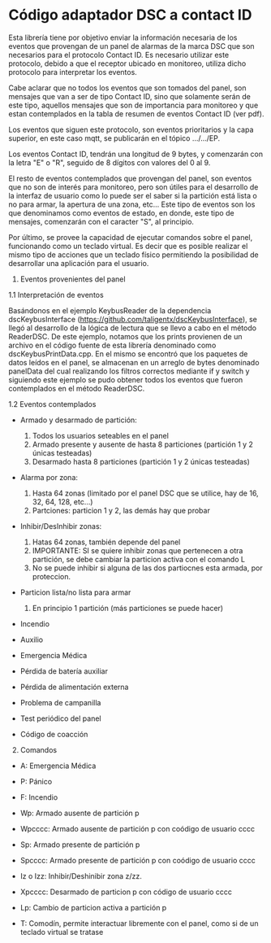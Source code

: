 # Código adaptador DSC a contact ID

Esta librería tiene por objetivo enviar la información necesaria de los eventos que provengan de un panel de alarmas de la marca DSC que son necesarios para el protocolo
Contact ID.
Es necesario utilizar este protocolo, debido a que el receptor ubicado en monitoreo, utiliza dicho protocolo para interpretar los eventos.

Cabe aclarar que no todos los eventos que son tomados del panel, son mensajes que van a ser de tipo Contact ID, sino que solamente serán de este tipo, aquellos mensajes que
son de importancia para monitoreo y que estan contemplados en la tabla de resumen de eventos Contact ID (ver pdf).

Los eventos que siguen este protocolo, son eventos prioritarios y la capa superior, en este caso mqtt, se publicarán en el tópico .../.../EP. 

Los eventos Contact ID, tendrán una longitud de 9 bytes, y comenzarán con la letra "E" o "R", seguido de 8 dígitos con valores del 0 al 9.

El resto de eventos contemplados que provengan del panel, son eventos que no son de interés para monitoreo, pero son útiles para el desarrollo de la interfaz de usuario como
lo puede ser el saber si la partición está lista o no para armar, la apertura de una zona, etc... Este tipo de eventos son los que denominamos como eventos de estado, en donde,
este tipo de mensajes, comenzarán con el caracter "S", al principio.

Por último, se provee la capacidad de ejecutar comandos sobre el panel, funcionando como un teclado virtual. Es decir que es posible realizar el mismo tipo de acciones que 
un teclado físico permitiendo la posibilidad de desarrollar una aplicación para el usuario.

1. Eventos provenientes del panel

1.1 Interpretación de eventos

Basándonos en el ejemplo KeybusReader de la dependencia dscKeybusInterface (https://github.com/taligentx/dscKeybusInterface), se llegó al desarrollo de la lógica de lectura 
que se llevo a cabo en el método ReaderDSC. De este ejemplo, notamos que los prints provienen de un archivo en el código fuente de esta librería denominado como dscKeybusPrintData.cpp. En el mismo se encontró que los paquetes
de datos leídos en el panel, se almacenan en un arreglo de bytes denominado panelData del cual realizando los filtros correctos mediante if y switch y siguiendo este ejemplo
se pudo obtener todos los eventos que fueron contemplados en el método ReaderDSC.

1.2 Eventos contemplados

- Armado y desarmado de partición:
    1. Todos los usuarios seteables en el panel
    2. Armado presente y ausente de hasta 8 particiones (partición 1 y 2 únicas testeadas)
    3. Desarmado hasta 8 particiones (partición 1 y 2 únicas testeadas)

- Alarma por zona:
    1. Hasta 64 zonas (limitado por el panel DSC que se utilice, hay de 16, 32, 64, 128, etc...)
    2. Partciones: particion 1 y 2, las demás hay que probar

- Inhibir/DesInhibir zonas:
    1. Hatas 64 zonas, también depende del panel
    2. IMPORTANTE: SI se quiere inhibir zonas que pertenecen a otra partición, se debe cambiar la particion activa con el comando L
    3. No se puede inhibir si alguna de las dos partiocnes esta armada, por proteccion.

- Particion lista/no lista para armar
    1. En principio 1 partición (más particiones se puede hacer)

- Incendio

- Auxilio

- Emergencia Médica

- Pérdida de batería auxiliar

- Pérdida de alimentación externa

- Problema de campanilla

- Test periódico del panel

- Código de coacción

2. Comandos

- A: Emergencia Médica

- P: Pánico

- F: Incendio

- Wp: Armado ausente de partición p

- Wpcccc: Armado ausente de partición p con coódigo de usuario cccc

- Sp: Armado presente de partición p

- Spcccc: Armado presente de partición p con coódigo de usuario cccc

- Iz o Izz: Inhibir/Deshinibir zona z/zz.

- Xpcccc: Desarmado de particion p con código de usuario cccc

- Lp: Cambio de particion activa a partición p

- T: Comodín, permite interactuar libremente con el panel, como si de un teclado virtual se tratase
